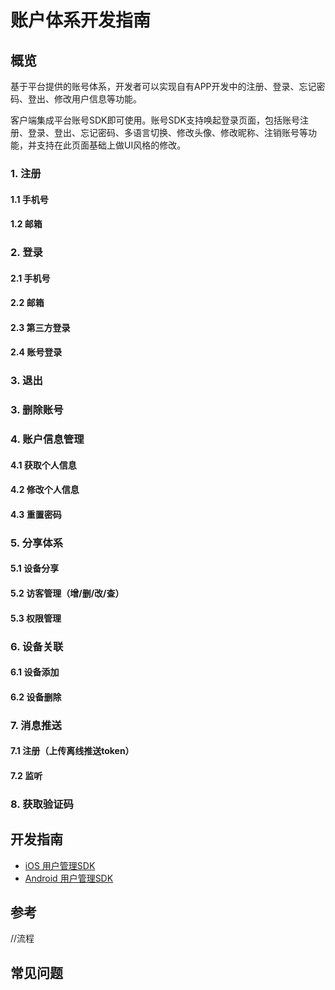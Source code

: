 # 账户体系开发指南

## 概览

​        基于平台提供的账号体系，开发者可以实现自有APP开发中的注册、登录、忘记密码、登出、修改用户信息等功能。

​        客户端集成平台账号SDK即可使用。账号SDK支持唤起登录页面，包括账号注册、登录、登出、忘记密码、多语言切换、修改头像、修改昵称、注销账号等功能，并支持在此页面基础上做UI风格的修改。 

### 1. 注册
#### 1.1 手机号
#### 1.2 邮箱

### 2. 登录
#### 2.1 手机号
#### 2.2 邮箱
#### 2.3 第三方登录
#### 2.4 账号登录

### 3. 退出

### 3. 删除账号

### 4. 账户信息管理
#### 4.1 获取个人信息
#### 4.2 修改个人信息
#### 4.3 重置密码

### 5. 分享体系
#### 5.1 设备分享
#### 5.2 访客管理（增/删/改/查）
#### 5.3 权限管理

### 6. 设备关联
#### 6.1 设备添加
#### 6.2 设备删除

### 7. 消息推送
#### 7.1 注册（上传离线推送token）
#### 7.2 监听

### 8. 获取验证码

## 开发指南
* [iOS 用户管理SDK](ios/用户管理.md)
* [Android 用户管理SDK](Android/用户管理.md)

## 参考
//流程

## 常见问题
